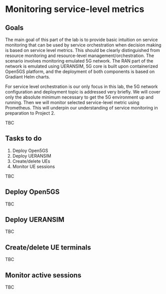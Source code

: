 # Monitoring service-level metrics
## Goals
The main goal of this part of the lab is to provide basic intuition on service monitoring that can be used by service orchestration when decision making is based on service level metrics. This should be clearly distinguished from resource monitoring and resource-level management/orchestration. The scenario involves monitoring emulated 5G network. The RAN part of the network is emulated using UERANSIM, 5G core is built upon containerized Open5GS platform, and the deployment of both components is based on Gradiant Helm charts.

For service level orchestration is our only focus in this lab, the 5G network configuration and deployment topic is addressed very briefly. We will cover only the absolute minimum necessary to get the 5G environment up and running. Then we will monitor selected service-level metric using Prometheus. This will underpin our understanding of service monitoring in preparation to Project 2.

TBC

## Tasks to do
1. Deploy Open5GS
2. Deploy UERANSIM
3. Create/delete UEs
4. Monitor UE sessions

TBC

## Deploy Open5GS
TBC

## Deploy UERANSIM
TBC

## Create/delete UE terminals
TBC

## Monitor active sessions
TBC
